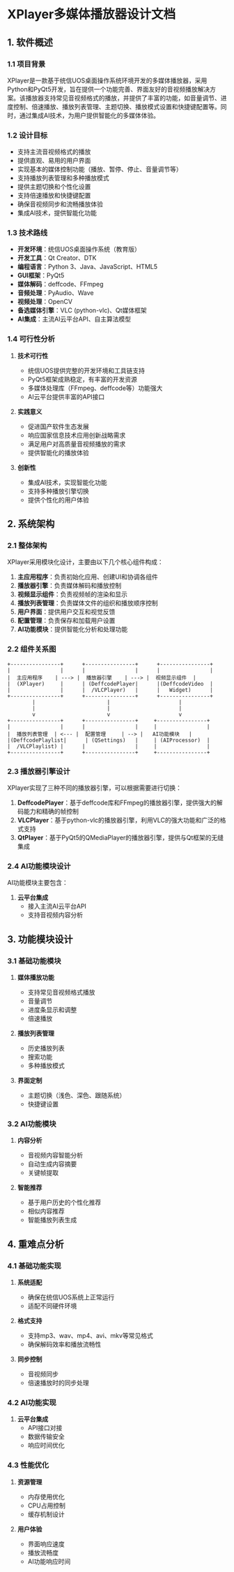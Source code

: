 # XPlayer多媒体播放器设计文档

## 1. 软件概述

### 1.1 项目背景

XPlayer是一款基于统信UOS桌面操作系统环境开发的多媒体播放器，采用Python和PyQt5开发，旨在提供一个功能完善、界面友好的音视频播放解决方案。该播放器支持常见音视频格式的播放，并提供了丰富的功能，如音量调节、进度控制、倍速播放、播放列表管理、主题切换、播放模式设置和快捷键配置等。同时，通过集成AI技术，为用户提供智能化的多媒体体验。

### 1.2 设计目标

- 支持主流音视频格式的播放
- 提供直观、易用的用户界面
- 实现基本的媒体控制功能（播放、暂停、停止、音量调节等）
- 支持播放列表管理和多种播放模式
- 提供主题切换和个性化设置
- 支持倍速播放和快捷键配置
- 确保音视频同步和流畅播放体验
- 集成AI技术，提供智能化功能

### 1.3 技术路线

- **开发环境**：统信UOS桌面操作系统（教育版）
- **开发工具**：Qt Creator、DTK
- **编程语言**：Python 3、Java、JavaScript、HTML5
- **GUI框架**：PyQt5
- **媒体解码**：deffcode、FFmpeg
- **音频处理**：PyAudio、Wave
- **视频处理**：OpenCV
- **备选媒体引擎**：VLC (python-vlc)、Qt媒体框架
- **AI集成**：主流AI云平台API、自主算法模型

### 1.4 可行性分析

1. **技术可行性**
   - 统信UOS提供完整的开发环境和工具链支持
   - PyQt5框架成熟稳定，有丰富的开发资源
   - 多媒体处理库（FFmpeg、deffcode等）功能强大
   - AI云平台提供丰富的API接口

2. **实践意义**
   - 促进国产软件生态发展
   - 响应国家信息技术应用创新战略需求
   - 满足用户对高质量音视频播放的需求
   - 提供智能化的播放体验

3. **创新性**
   - 集成AI技术，实现智能化功能
   - 支持多种播放引擎切换
   - 提供个性化的用户体验

## 2. 系统架构

### 2.1 整体架构

XPlayer采用模块化设计，主要由以下几个核心组件构成：

1. **主应用程序**：负责初始化应用、创建UI和协调各组件
2. **播放器引擎**：负责媒体解码和播放控制
3. **视频显示组件**：负责视频帧的渲染和显示
4. **播放列表管理**：负责媒体文件的组织和播放顺序控制
5. **用户界面**：提供用户交互和视觉反馈
6. **配置管理**：负责保存和加载用户设置
7. **AI功能模块**：提供智能化分析和处理功能

### 2.2 组件关系图

```
+----------------+      +----------------+      +----------------+
|                |      |                |      |                |
|  主应用程序    | ---> |  播放器引擎    | ---> |  视频显示组件  |
|  (XPlayer)     |      | (DeffcodePlayer|      |(DeffcodeVideo  |
|                |      |  /VLCPlayer)   |      |   Widget)      |
+----------------+      +----------------+      +----------------+
        |                       |                      |
        |                       |                      |
        v                       v                      v
+----------------+      +----------------+     +----------------+
|                |      |                |     |                |
|  播放列表管理  | <--- |  配置管理     | --> |   AI功能模块   |
|(DeffcodePlaylist|      | (QSettings)   |     | (AIProcessor)  |
|  /VLCPlaylist) |      |                |     |                |
+----------------+      +----------------+     +----------------+
```

### 2.3 播放器引擎设计

XPlayer实现了三种不同的播放器引擎，可以根据需要进行切换：

1. **DeffcodePlayer**：基于deffcode库和FFmpeg的播放器引擎，提供强大的解码能力和精确的帧控制
2. **VLCPlayer**：基于python-vlc的播放器引擎，利用VLC的强大功能和广泛的格式支持
3. **QtPlayer**：基于PyQt5的QMediaPlayer的播放器引擎，提供与Qt框架的无缝集成

### 2.4 AI功能模块设计

AI功能模块主要包含：

1. **云平台集成**
   - 接入主流AI云平台API
   - 支持音视频内容分析

## 3. 功能模块设计

### 3.1 基础功能模块

1. **媒体播放功能**
   - 支持常见音视频格式播放
   - 音量调节
   - 进度条显示和调整
   - 倍速播放

2. **播放列表管理**
   - 历史播放列表
   - 搜索功能
   - 多种播放模式

3. **界面定制**
   - 主题切换（浅色、深色、跟随系统）
   - 快捷键设置

### 3.2 AI功能模块

1. **内容分析**
   - 音视频内容智能分析
   - 自动生成内容摘要
   - 关键帧提取

2. **智能推荐**
   - 基于用户历史的个性化推荐
   - 相似内容推荐
   - 智能播放列表生成

## 4. 重难点分析

### 4.1 基础功能实现

1. **系统适配**
   - 确保在统信UOS系统上正常运行
   - 适配不同硬件环境

2. **格式支持**
   - 支持mp3、wav、mp4、avi、mkv等常见格式
   - 确保解码效率和播放流畅性

3. **同步控制**
   - 音视频同步
   - 倍速播放时的同步处理

### 4.2 AI功能实现

1. **云平台集成**
   - API接口对接
   - 数据传输安全
   - 响应时间优化

### 4.3 性能优化

1. **资源管理**
   - 内存使用优化
   - CPU占用控制
   - 缓存机制设计

2. **用户体验**
   - 界面响应速度
   - 播放流畅度
   - AI功能响应时间